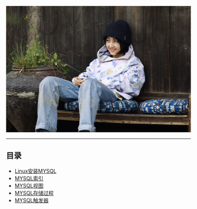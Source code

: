 <div align =  center><img src="../图片/Mysql.JPG" width="800px" /></center>
</div>

---

##  目录

+ [Linux安装MYSQL]()
+ [MYSQL索引]()
+ [MYSQL视图]()
+ [MYSQL存储过程]()
+ [MYSQL触发器]()

